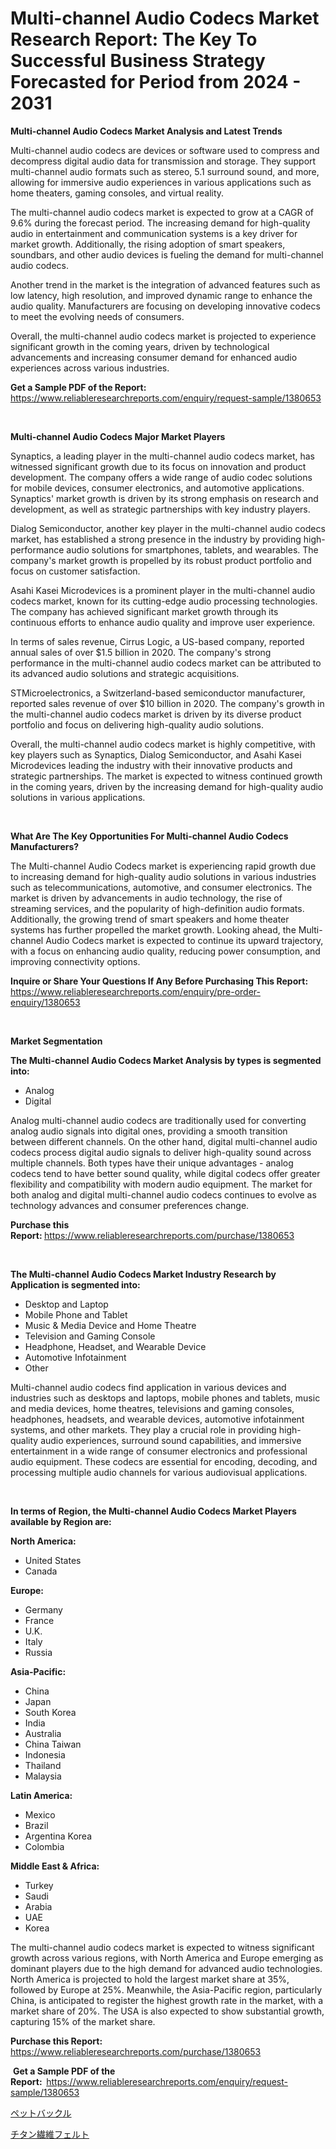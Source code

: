 <p><h1>Multi-channel Audio Codecs Market Research Report: The Key To Successful Business Strategy Forecasted for Period from 2024 - 2031</h1></p><p><strong>Multi-channel Audio Codecs Market Analysis and Latest Trends</strong></p>
<p><p>Multi-channel audio codecs are devices or software used to compress and decompress digital audio data for transmission and storage. They support multi-channel audio formats such as stereo, 5.1 surround sound, and more, allowing for immersive audio experiences in various applications such as home theaters, gaming consoles, and virtual reality.</p><p>The multi-channel audio codecs market is expected to grow at a CAGR of 9.6% during the forecast period. The increasing demand for high-quality audio in entertainment and communication systems is a key driver for market growth. Additionally, the rising adoption of smart speakers, soundbars, and other audio devices is fueling the demand for multi-channel audio codecs.</p><p>Another trend in the market is the integration of advanced features such as low latency, high resolution, and improved dynamic range to enhance the audio quality. Manufacturers are focusing on developing innovative codecs to meet the evolving needs of consumers.</p><p>Overall, the multi-channel audio codecs market is projected to experience significant growth in the coming years, driven by technological advancements and increasing consumer demand for enhanced audio experiences across various industries.</p></p>
<p><strong>Get a Sample PDF of the Report:&nbsp;</strong> <a href="https://www.reliableresearchreports.com/enquiry/request-sample/1380653">https://www.reliableresearchreports.com/enquiry/request-sample/1380653</a></p>
<p>&nbsp;</p>
<p><strong>Multi-channel Audio Codecs Major Market Players</strong></p>
<p><p>Synaptics, a leading player in the multi-channel audio codecs market, has witnessed significant growth due to its focus on innovation and product development. The company offers a wide range of audio codec solutions for mobile devices, consumer electronics, and automotive applications. Synaptics' market growth is driven by its strong emphasis on research and development, as well as strategic partnerships with key industry players.</p><p>Dialog Semiconductor, another key player in the multi-channel audio codecs market, has established a strong presence in the industry by providing high-performance audio solutions for smartphones, tablets, and wearables. The company's market growth is propelled by its robust product portfolio and focus on customer satisfaction.</p><p>Asahi Kasei Microdevices is a prominent player in the multi-channel audio codecs market, known for its cutting-edge audio processing technologies. The company has achieved significant market growth through its continuous efforts to enhance audio quality and improve user experience.</p><p>In terms of sales revenue, Cirrus Logic, a US-based company, reported annual sales of over $1.5 billion in 2020. The company's strong performance in the multi-channel audio codecs market can be attributed to its advanced audio solutions and strategic acquisitions.</p><p>STMicroelectronics, a Switzerland-based semiconductor manufacturer, reported sales revenue of over $10 billion in 2020. The company's growth in the multi-channel audio codecs market is driven by its diverse product portfolio and focus on delivering high-quality audio solutions.</p><p>Overall, the multi-channel audio codecs market is highly competitive, with key players such as Synaptics, Dialog Semiconductor, and Asahi Kasei Microdevices leading the industry with their innovative products and strategic partnerships. The market is expected to witness continued growth in the coming years, driven by the increasing demand for high-quality audio solutions in various applications.</p></p>
<p>&nbsp;</p>
<p><strong>What Are The Key Opportunities For Multi-channel Audio Codecs Manufacturers?</strong></p>
<p><p>The Multi-channel Audio Codecs market is experiencing rapid growth due to increasing demand for high-quality audio solutions in various industries such as telecommunications, automotive, and consumer electronics. The market is driven by advancements in audio technology, the rise of streaming services, and the popularity of high-definition audio formats. Additionally, the growing trend of smart speakers and home theater systems has further propelled the market growth. Looking ahead, the Multi-channel Audio Codecs market is expected to continue its upward trajectory, with a focus on enhancing audio quality, reducing power consumption, and improving connectivity options.</p></p>
<p><strong>Inquire or Share Your Questions If Any Before Purchasing This Report:</strong> <a href="https://www.reliableresearchreports.com/enquiry/pre-order-enquiry/1380653">https://www.reliableresearchreports.com/enquiry/pre-order-enquiry/1380653</a></p>
<p>&nbsp;</p>
<p><strong>Market Segmentation</strong></p>
<p><strong>The Multi-channel Audio Codecs Market Analysis by types is segmented into:</strong></p>
<p><ul><li>Analog</li><li>Digital</li></ul></p>
<p><p>Analog multi-channel audio codecs are traditionally used for converting analog audio signals into digital ones, providing a smooth transition between different channels. On the other hand, digital multi-channel audio codecs process digital audio signals to deliver high-quality sound across multiple channels. Both types have their unique advantages - analog codecs tend to have better sound quality, while digital codecs offer greater flexibility and compatibility with modern audio equipment. The market for both analog and digital multi-channel audio codecs continues to evolve as technology advances and consumer preferences change.</p></p>
<p><strong>Purchase this Report:&nbsp;</strong><a href="https://www.reliableresearchreports.com/purchase/1380653">https://www.reliableresearchreports.com/purchase/1380653</a></p>
<p>&nbsp;</p>
<p><strong>The Multi-channel Audio Codecs Market Industry Research by Application is segmented into:</strong></p>
<p><ul><li>Desktop and Laptop</li><li>Mobile Phone and Tablet</li><li>Music & Media Device and Home Theatre</li><li>Television and Gaming Console</li><li>Headphone, Headset, and Wearable Device</li><li>Automotive Infotainment</li><li>Other</li></ul></p>
<p><p>Multi-channel audio codecs find application in various devices and industries such as desktops and laptops, mobile phones and tablets, music and media devices, home theatres, televisions and gaming consoles, headphones, headsets, and wearable devices, automotive infotainment systems, and other markets. They play a crucial role in providing high-quality audio experiences, surround sound capabilities, and immersive entertainment in a wide range of consumer electronics and professional audio equipment. These codecs are essential for encoding, decoding, and processing multiple audio channels for various audiovisual applications.</p></p>
<p>&nbsp;</p>
<p><strong>In terms of Region, the Multi-channel Audio Codecs Market Players available by Region are:</strong></p>
<p>
    <p> <strong> North America: </strong>
        <ul>
            <li>United States</li>
            <li>Canada</li>
        </ul>
        </p> 
    <p> <strong> Europe: </strong>
        <ul>
            <li>Germany</li>
            <li>France</li>
            <li>U.K.</li>
            <li>Italy</li>
            <li>Russia</li>
        </ul>
        </p> 
    <p> <strong> Asia-Pacific: </strong>
        <ul>
            <li>China</li>
            <li>Japan</li>
            <li>South Korea</li>
            <li>India</li>
            <li>Australia</li>
            <li>China Taiwan</li>
            <li>Indonesia</li>
            <li>Thailand</li>
            <li>Malaysia</li>
        </ul>
        </p> 
    <p> <strong> Latin America: </strong>
        <ul>
            <li>Mexico</li>
            <li>Brazil</li>
            <li>Argentina Korea</li>
            <li>Colombia</li>
        </ul>
        </p> 
    <p> <strong> Middle East & Africa: </strong>
        <ul>
            <li>Turkey</li>
            <li>Saudi</li>
            <li>Arabia</li>
            <li>UAE</li>
            <li>Korea</li>
        </ul>
    </p>
    </p>
<p><p>The multi-channel audio codecs market is expected to witness significant growth across various regions, with North America and Europe emerging as dominant players due to the high demand for advanced audio technologies. North America is projected to hold the largest market share at 35%, followed by Europe at 25%. Meanwhile, the Asia-Pacific region, particularly China, is anticipated to register the highest growth rate in the market, with a market share of 20%. The USA is also expected to show substantial growth, capturing 15% of the market share.</p></p>
<p><strong>Purchase this Report: </strong><a href="https://www.reliableresearchreports.com/purchase/1380653">https://www.reliableresearchreports.com/purchase/1380653</a></p>
<p>&nbsp;<strong>Get a Sample PDF of the Report:&nbsp;&nbsp;</strong><a href="https://www.reliableresearchreports.com/enquiry/request-sample/1380653">https://www.reliableresearchreports.com/enquiry/request-sample/1380653</a></p>
<p><strong></strong></p>
<p><p><a href="https://github.com/KaydenJohns1964/Market-Research-Report-List-1/blob/main/128863112617.md">ペットバックル</a></p><p><a href="https://github.com/marbadji/Market-Research-Report-List-1/blob/main/927148912616.md">チタン繊維フェルト</a></p></p>